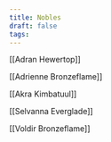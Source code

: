 ```yaml
---
title: Nobles
draft: false
tags:
---
```


[[Adran Hewertop]]

[[Adrienne Bronzeflame]]

[[Akra Kimbatuul]]

[[Selvanna Everglade]]

[[Voldir Bronzeflame]]